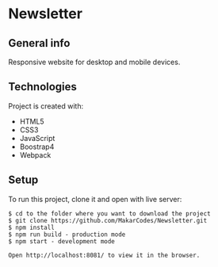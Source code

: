 # Newsletter

## General info
Responsive website for desktop and mobile devices.

## Technologies
Project is created with:
* HTML5
* CSS3
* JavaScript
* Boostrap4
* Webpack
	
## Setup
To run this project, clone it and open with live server:
```
$ cd to the folder where you want to download the project
$ git clone https://github.com/MakarCodes/Newsletter.git
$ npm install
$ npm run build - production mode
$ npm start - development mode

Open http://localhost:8081/ to view it in the browser.
```
